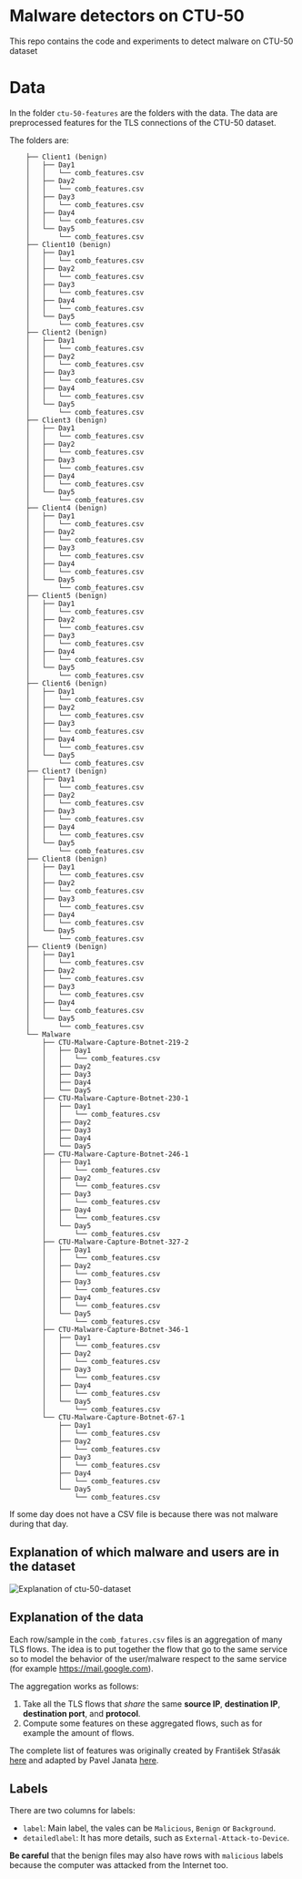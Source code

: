 # Malware detectors on CTU-50

This repo contains the code and experiments to detect malware on CTU-50 dataset

# Data

In the folder `ctu-50-features` are the folders with the data. The data are preprocessed features for the TLS connections of the CTU-50 dataset.

The folders are:

        ├── Client1 (benign)
        │   ├── Day1
        │   │   └── comb_features.csv
        │   ├── Day2
        │   │   └── comb_features.csv
        │   ├── Day3
        │   │   └── comb_features.csv
        │   ├── Day4
        │   │   └── comb_features.csv
        │   └── Day5
        │       └── comb_features.csv
        ├── Client10 (benign)
        │   ├── Day1
        │   │   └── comb_features.csv
        │   ├── Day2
        │   │   └── comb_features.csv
        │   ├── Day3
        │   │   └── comb_features.csv
        │   ├── Day4
        │   │   └── comb_features.csv
        │   └── Day5
        │       └── comb_features.csv
        ├── Client2 (benign)
        │   ├── Day1
        │   │   └── comb_features.csv
        │   ├── Day2
        │   │   └── comb_features.csv
        │   ├── Day3
        │   │   └── comb_features.csv
        │   ├── Day4
        │   │   └── comb_features.csv
        │   └── Day5
        │       └── comb_features.csv
        ├── Client3 (benign)
        │   ├── Day1
        │   │   └── comb_features.csv
        │   ├── Day2
        │   │   └── comb_features.csv
        │   ├── Day3
        │   │   └── comb_features.csv
        │   ├── Day4
        │   │   └── comb_features.csv
        │   └── Day5
        │       └── comb_features.csv
        ├── Client4 (benign)
        │   ├── Day1
        │   │   └── comb_features.csv
        │   ├── Day2
        │   │   └── comb_features.csv
        │   ├── Day3
        │   │   └── comb_features.csv
        │   ├── Day4
        │   │   └── comb_features.csv
        │   └── Day5
        │       └── comb_features.csv
        ├── Client5 (benign)
        │   ├── Day1
        │   │   └── comb_features.csv
        │   ├── Day2
        │   │   └── comb_features.csv
        │   ├── Day3
        │   │   └── comb_features.csv
        │   ├── Day4
        │   │   └── comb_features.csv
        │   └── Day5
        │       └── comb_features.csv
        ├── Client6 (benign)
        │   ├── Day1
        │   │   └── comb_features.csv
        │   ├── Day2
        │   │   └── comb_features.csv
        │   ├── Day3
        │   │   └── comb_features.csv
        │   ├── Day4
        │   │   └── comb_features.csv
        │   └── Day5
        │       └── comb_features.csv
        ├── Client7 (benign)
        │   ├── Day1
        │   │   └── comb_features.csv
        │   ├── Day2
        │   │   └── comb_features.csv
        │   ├── Day3
        │   │   └── comb_features.csv
        │   ├── Day4
        │   │   └── comb_features.csv
        │   └── Day5
        │       └── comb_features.csv
        ├── Client8 (benign)
        │   ├── Day1
        │   │   └── comb_features.csv
        │   ├── Day2
        │   │   └── comb_features.csv
        │   ├── Day3
        │   │   └── comb_features.csv
        │   ├── Day4
        │   │   └── comb_features.csv
        │   └── Day5
        │       └── comb_features.csv
        ├── Client9 (benign)
        │   ├── Day1
        │   │   └── comb_features.csv
        │   ├── Day2
        │   │   └── comb_features.csv
        │   ├── Day3
        │   │   └── comb_features.csv
        │   ├── Day4
        │   │   └── comb_features.csv
        │   └── Day5
        │       └── comb_features.csv
        └── Malware
            ├── CTU-Malware-Capture-Botnet-219-2
            │   ├── Day1
            │   │   └── comb_features.csv
            │   ├── Day2
            │   ├── Day3
            │   ├── Day4
            │   └── Day5
            ├── CTU-Malware-Capture-Botnet-230-1
            │   ├── Day1
            │   │   └── comb_features.csv
            │   ├── Day2
            │   ├── Day3
            │   ├── Day4
            │   └── Day5
            ├── CTU-Malware-Capture-Botnet-246-1
            │   ├── Day1
            │   │   └── comb_features.csv
            │   ├── Day2
            │   │   └── comb_features.csv
            │   ├── Day3
            │   │   └── comb_features.csv
            │   ├── Day4
            │   │   └── comb_features.csv
            │   └── Day5
            │       └── comb_features.csv
            ├── CTU-Malware-Capture-Botnet-327-2
            │   ├── Day1
            │   │   └── comb_features.csv
            │   ├── Day2
            │   │   └── comb_features.csv
            │   ├── Day3
            │   │   └── comb_features.csv
            │   ├── Day4
            │   │   └── comb_features.csv
            │   └── Day5
            │       └── comb_features.csv
            ├── CTU-Malware-Capture-Botnet-346-1
            │   ├── Day1
            │   │   └── comb_features.csv
            │   ├── Day2
            │   │   └── comb_features.csv
            │   ├── Day3
            │   │   └── comb_features.csv
            │   ├── Day4
            │   │   └── comb_features.csv
            │   └── Day5
            │       └── comb_features.csv
            └── CTU-Malware-Capture-Botnet-67-1
                ├── Day1
                │   └── comb_features.csv
                ├── Day2
                │   └── comb_features.csv
                ├── Day3
                │   └── comb_features.csv
                ├── Day4
                │   └── comb_features.csv
                └── Day5
                    └── comb_features.csv

If some day does not have a CSV file is because there was not malware during that day.

## Explanation of which malware and users are in the dataset
![Explanation of ctu-50-dataset](ctu-50-features/ctu-50-features.png)


## Explanation of the data

Each row/sample in the `comb_fatures.csv` files is an aggregation of many TLS flows. The idea is to put together the flow that go to the same service so to model the behavior of the user/malware respect to the same service (for example https://mail.google.com).

The aggregation works as follows:
1. Take all the TLS flows that *share* the same **source IP**, **destination IP**, **destination port**, and **protocol**.
2. Compute some features on these aggregated flows, such as for example the amount of flows.

The complete list of features was originally created by František Střasák [here](https://dspace.cvut.cz/bitstream/handle/10467/68528/F3-BP-2017-Strasak-Frantisek-strasak_thesis_2017.pdf) and adapted by Pavel Janata [here]().

## Labels
There are two columns for labels: 
- `label`: Main label, the vales can be `Malicious`, `Benign` or `Background`.
- `detailedlabel`: It has more details, such as `External-Attack-to-Device`.


**Be careful** that the benign files may also have rows with `malicious` labels because the computer was attacked from the Internet too.